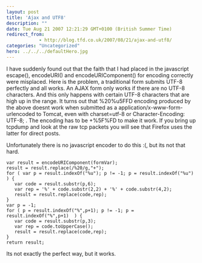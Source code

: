 ```yaml
---
layout: post
title: 'Ajax and UTF8'
description: ""
date: Tue Aug 21 2007 12:21:29 GMT+0100 (British Summer Time)
redirect_from: 
            - http://blog.tfd.co.uk/2007/08/21/ajax-and-utf8/
categories: "Uncategorized"
hero: ../../../defaultHero.jpg
---
```

I have suddenly found out that the faith that I had placed in the javascript escape(), encodeURI() and encodeURIComponent() for encoding correctly were misplaced. Here is the problem, a traditional form submits UTF-8 perfectly and all works. An AJAX form only works if there are no UTF-8 characters. And this only happens with certain UTF-8 characters that are high up in the range. It turns out that %20%u5FFD encoding produced by the above doesnt work when submitted as a application/x-www-form-urlencoded to Tomcat, even with charset=utf-8 or Character-Encoding: UTF-8; . The encoding has to be +%5F%FD to make it work. If you bring up tcpdump and look at the raw tcp packets you will see that Firefox uses the latter for direct posts.

Unfortunately there is no javascript encoder to do this :(, but its not that hard.

```
var result = encodeURIComponent(formVar);
result = result.replace(/%20/g,"+");
for ( var p = result.indexOf("%u"); p != -1; p = result.indexOf("%u")  ) {
   var code = result.substr(p,6);
   var rep = '%' + code.substr(2,2) + '%' + code.substr(4,2);
   result = result.replace(code,rep);
}
var p = -1;
for ( p = result.indexOf("%",p+1); p != -1; p = result.indexOf("%",p+1)  ) {
   var code = result.substr(p,3);
   var rep = code.toUpperCase();
   result = result.replace(code,rep);
}
return result;
```

Its not exactly the perfect way, but it works.
